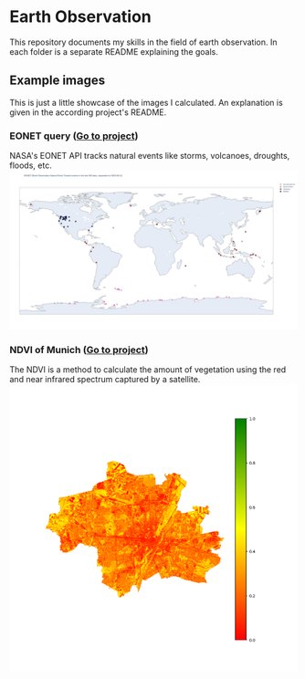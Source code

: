 # Earth Observation #
This repository documents my skills in the field of earth observation. In each folder is a separate README explaining the goals.

## Example images
This is just a little showcase of the images I calculated. An explanation is given in the according project's README.

### EONET query ([Go to project](./eonet/))
NASA's EONET API tracks natural events like storms, volcanoes, droughts, floods, etc.
![](./eonet/eonet-data/eonet_events_plot.png)

### NDVI of Munich ([Go to project](./NDVI/))
The NDVI is a method to calculate the amount of vegetation using the red and near infrared spectrum captured by a satellite.
![](./NDVI/USGS/image_working_dir/ndvi_2022-07-18/out/legend_cmap_ndvi.png)
